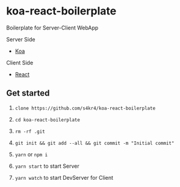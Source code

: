 # koa-react-boilerplate

Boilerplate for Server-Client WebApp

Server Side
- [Koa](http://koajs.com/)

Client Side
- [React](https://reactjs.org/)


## Get started

1. `clone https://github.com/s4kr4/koa-react-boilerplate`

1. `cd koa-react-boilerplate`

1. `rm -rf .git`

1. `git init && git add --all && git commit -m "Initial commit"`

1. `yarn` or `npm i`

1. `yarn start` to start Server

1. `yarn watch` to start DevServer for Client
